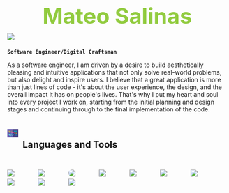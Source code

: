 <h2 align="center" style="color:#91CB3E; font-size:50px; font-weight: bold; margin-bottom:10px">Mateo Salinas</h2> 

<img src="https://readme-typing-svg.demolab.com/?lines=Full-stack%20web%20developer;Tech%20Enthusiast;Always%20learning%20new%20things&font=Fira%20Code&center=true&width=440&height=45&color=91CB3E&vCenter=false&pause=1000&size=25" />

**`Software Engineer/Digital Craftsman`**

As a software engineer, I am driven by a desire to build aesthetically pleasing and intuitive applications that not only solve real-world problems, but also delight and inspire users. I believe that a great application is more than just lines of code - it's about the user experience, the design, and the overall impact it has on people's lives. That's why I put my heart and soul into every project I work on, starting from the initial planning and design stages and continuing through to the final implementation of the code.


<br>
<div style="display: inline">
<img align="left" width="25px" style="padding-right:10px; padding-top:5px" src="coding.png"> 

##  Languages and Tools
#
</div>

<img align="left" width="60px" style="padding-right:10px; padding-top:5px;" src="https://cdn.jsdelivr.net/gh/devicons/devicon/icons/html5/html5-original.svg" />

<img align="left" width="60px" style="padding-right:10px; padding-top:5px;"  src="https://cdn.jsdelivr.net/gh/devicons/devicon/icons/css3/css3-original.svg" />

<img align="left" width="60px" style="margin-right:10px; margin-top:5px; border-radius:10px" src="https://cdn.jsdelivr.net/gh/devicons/devicon/icons/javascript/javascript-original.svg" />
<img align="left" width="60px" style="padding-right:10px; padding-top:5px;" src="https://cdn.jsdelivr.net/gh/devicons/devicon/icons/react/react-original.svg" />
<img align="left" width="60px" style="padding-right:10px; padding-top:5px;" src="https://cdn.jsdelivr.net/gh/devicons/devicon/icons/mongodb/mongodb-original.svg" />

<img align="left" width="60px" style="padding-right:10px; padding-top:5px;" src="https://cdn.jsdelivr.net/gh/devicons/devicon/icons/nodejs/nodejs-original.svg" />
<img align="left" width="60px" style="padding-right:10px; padding-top:5px;" src="https://cdn.jsdelivr.net/gh/devicons/devicon/icons/tailwindcss/tailwindcss-plain.svg" />
<img align="left" width="60px" style="padding-right:10px; padding-top:5px;" src="https://cdn.jsdelivr.net/gh/devicons/devicon/icons/git/git-original.svg" />

<img align="left" width="60px" style="padding-right:10px; padding-top:5px;" src="https://cdn.jsdelivr.net/gh/devicons/devicon/icons/vscode/vscode-original.svg" />
<img align="left" width="60px" style="padding-right:10px; padding-top:5px;" src="https://cdn.jsdelivr.net/gh/devicons/devicon/icons/express/express-original.svg" />

<br/>



<!-- - 🔭 I’m currently working on ...
- 🌱 I’m currently learning ...
- 👯 I’m looking to collaborate on ...
- 🤔 I’m looking for help with ...
- 💬 Ask me about ...
- 📫 How to reach me: ...
- 😄 Pronouns: ...
- ⚡ Fun fact: ...
--> 
